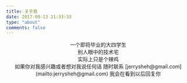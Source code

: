 ```yaml
---
title: 关于我
date: 2017-09-13 21:33:33
type: "about"
comments: false
---
```


<div align = "center">一个即将毕业的大四学生</div>
<div align = "center">别人眼中的技术宅</div>
<div align = "center">实际上只是个辣鸡</div>

<div align = "center">
如果你对我感兴趣或者想对我说任何话
随时联系 [jerrysheh@gmail.com](mailto:jerrysheh@gmail.com)
我会在看到以后回复你 </div>

</br></br>
